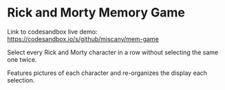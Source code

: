 # Rick and Morty Memory Game

Link to codesandbox live demo: https://codesandbox.io/s/github/miscany/mem-game

Select every Rick and Morty character in a row without selecting the same one twice. 

Features pictures of each character and re-organizes the display each selection.
